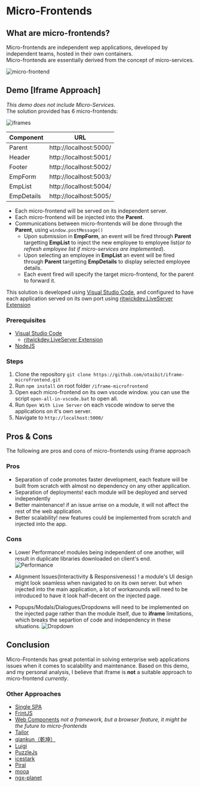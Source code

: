 # Micro-Frontends
## What are micro-frontends?
Micro-frontends are independent wep applications, developed by independent teams, hosted in their own containers.  
Micro-frontends are essentially derived from the concept of micro-services. 

![micro-frontend](https://i.imgur.com/fw24Edr.png)

## Demo [Iframe Approach]
*This demo does not include Micro-Services*.  
The solution provided has 6 micro-frontends:

![iframes](https://i.imgur.com/dhDpwaZ.png)

| Component | URL |
| ------ | ------ |
| Parent | http://localhost:5000/ |
| Header | http://localhost:5001/ |
| Footer | http://localhost:5002/ |
| EmpForm | http://localhost:5003/ |
| EmpList | http://localhost:5004/ |
| EmpDetails | http://localhost:5005/ |

- Each micro-frontend will be served on its independent server.  
- Each micro-frontend will be injected into the **Parent**.
- Communications between micro-frontends will be done through the **Parent**, using `window.postMessage()`
  - Upon submission in **EmpForm**, an event will be fired through **Parent** targetting **EmpList** to inject the new employee to employee list(*or to refresh employee list if micro-services are implemented*).
  - Upon selecting an employee in **EmpList** an event will be fired through **Parent** targetting **EmpDetails** to display selected employee details.
  - Each event fired will specify the target micro-frontend, for the parent to forward it.
  
This solution is developed using [Visual Studio Code](https://code.visualstudio.com/), and configured to have each application served on its own port using [ritwickdey.LiveServer Extension](https://marketplace.visualstudio.com/items?itemName=ritwickdey.LiveServer)

### Prerequisites
- [Visual Studio Code](https://code.visualstudio.com/)
  - [ritwickdey.LiveServer Extension](https://marketplace.visualstudio.com/items?itemName=ritwickdey.LiveServer)
- [NodeJS](https://nodejs.org/en/)


### Steps
1. Clone the repository `git clone https://github.com/otaibit/iframe-microfrontend.git`
2. Run `npm install` on root folder `/iframe-microfrontend`
3. Open each micro-frontend on its own vscode window. you can use the script `open-all-in-vscode.bat` to open all.
4. Run `Open With Live Server` on each vscode window to serve the applications on it's own server. 
5. Navigate to `http://localhost:5000/`

## Pros & Cons
The following are pros and cons of micro-frontends using iframe approach  
### Pros
- Separation of code promotes faster development, each feature will be built from scratch with almost no dependency on any other application.
- Separation of deployments! each module will be deployed and served independently 
- Better maintenance! if an issue arrise on a module, it will not affect the rest of the web application.
- Better scalability! new features could be implemented from scratch and injected into the app.

### Cons
- Lower Performance! modules being independent of one another, will result in duplicate libraries downloaded on client's end.  
![Performance](https://i.imgur.com/UWwKUZW.png)
  
- Alignment Issues(Interactivity & Responsiveness) ! a module's UI design might look seamless when navigated to on its own server. but when injected into the main application, a lot of workarounds will need to be introduced to have it look half-decent on the injected page. 

- Popups/Modals/Dialogues/Dropdowns will need to be implemented on the injected page rather than the module itself, due to **iframe** limitations, which breaks the separtion of code and independency in these situations.
![Dropdown](https://i.imgur.com/4Tzkvld.png)
  
## Conclusion
Micro-Frontends has great potential in solving enterprise web applications issues when it comes to scalability and maintenance. 
Based on this demo, and my personal analysis, I believe that iframe is **not** a suitable approach to micro-frontend *currently*.  
### Other Approaches
- [Single SPA](https://single-spa.js.org/)
- [FrintJS](https://frint.js.org/)
- [Web Components](https://www.webcomponents.org/introduction) *not a framework, but a browser feature, it might be the future to micro-frontends*
- [Tailor](https://github.com/zalando/tailor)
- [qiankun（乾坤）](https://github.com/umijs/qiankun)
- [Luigi](https://luigi-project.io/)
- [PuzzleJs](https://github.com/puzzle-js/puzzle-js)
- [icestark](https://github.com/ice-lab/icestark)
- [Piral](https://piral.io/)
- [mooa](https://github.com/phodal/mooa)
- [ngx-planet](https://github.com/worktile/ngx-planet)
